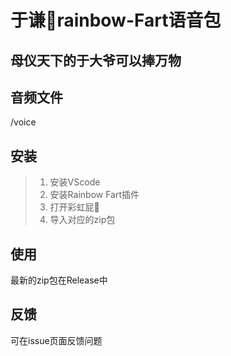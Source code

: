 # 于谦🌈rainbow-Fart语音包
## 母仪天下的于大爷可以捧万物
## 音频文件
/voice

## 安装
> 1. 安装VScode
> 2. 安装Rainbow Fart插件
> 3. 打开彩虹屁🌈
> 4. 导入对应的zip包

## 使用
最新的zip包在Release中

## 反馈
可在issue页面反馈问题